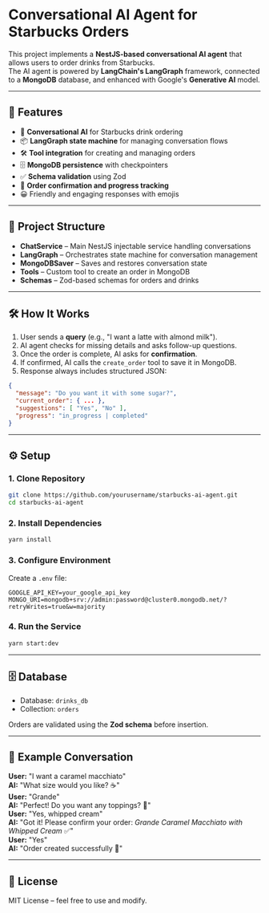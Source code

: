 # Conversational AI Agent for Starbucks Orders

This project implements a **NestJS-based conversational AI agent** that allows users to order drinks from Starbucks.  
The AI agent is powered by **LangChain's LangGraph** framework, connected to a **MongoDB** database, and enhanced with Google's **Generative AI** model.

---

## 🚀 Features

- 🧩 **Conversational AI** for Starbucks drink ordering  
- 📦 **LangGraph state machine** for managing conversation flows  
- 🛠️ **Tool integration** for creating and managing orders  
- 🗄️ **MongoDB persistence** with checkpointers  
- ✅ **Schema validation** using Zod  
- 🔄 **Order confirmation and progress tracking**  
- 😀 Friendly and engaging responses with emojis  

---

## 📂 Project Structure

- **ChatService** – Main NestJS injectable service handling conversations  
- **LangGraph** – Orchestrates state machine for conversation management  
- **MongoDBSaver** – Saves and restores conversation state  
- **Tools** – Custom tool to create an order in MongoDB  
- **Schemas** – Zod-based schemas for orders and drinks  

---

## 🛠️ How It Works

1. User sends a **query** (e.g., "I want a latte with almond milk").  
2. AI agent checks for missing details and asks follow-up questions.  
3. Once the order is complete, AI asks for **confirmation**.  
4. If confirmed, AI calls the `create_order` tool to save it in MongoDB.  
5. Response always includes structured JSON:  

```json
{
  "message": "Do you want it with some sugar?",
  "current_order": { ... },
  "suggestions": [ "Yes", "No" ],
  "progress": "in_progress | completed"
}
```

---

## ⚙️ Setup

### 1. Clone Repository
```bash
git clone https://github.com/yourusername/starbucks-ai-agent.git
cd starbucks-ai-agent
```

### 2. Install Dependencies
```bash
yarn install
```

### 3. Configure Environment
Create a `.env` file:

```env
GOOGLE_API_KEY=your_google_api_key
MONGO_URI=mongodb+srv://admin:password@cluster0.mongodb.net/?retryWrites=true&w=majority
```

### 4. Run the Service
```bash
yarn start:dev
```

---

## 🗄️ Database

- Database: `drinks_db`  
- Collection: `orders`  

Orders are validated using the **Zod schema** before insertion.

---

## 🧪 Example Conversation

**User:** "I want a caramel macchiato"  
**AI:** "What size would you like? ☕"  
**User:** "Grande"  
**AI:** "Perfect! Do you want any toppings? 🍫"  
**User:** "Yes, whipped cream"  
**AI:** "Got it! Please confirm your order: *Grande Caramel Macchiato with Whipped Cream* ✅"  
**User:** "Yes"  
**AI:** "Order created successfully 🎉"  

---

## 📜 License

MIT License – feel free to use and modify.
